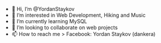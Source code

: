 - 👋 Hi, I’m @YordanStaykov
- 👀 I’m interested in Web Development, Hiking and Music
- 🌱 I’m currently learning MySQL
- 💞️ I’m looking to collaborate on web projects
- 📫 How to reach me > Facebook: Yordan Staykov (dankera)

<!---
YordanStaykov/YordanStaykov is a ✨ special ✨ repository because its `README.md` (this file) appears on your GitHub profile.
You can click the Preview link to take a look at your changes.
--->
